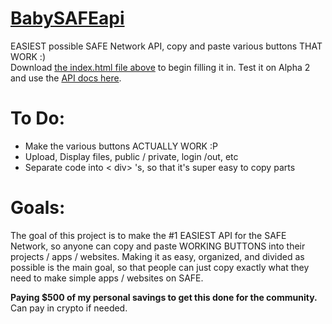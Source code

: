 # <a href="https://wgallo3.github.io/BabySAFEapi/">BabySAFEapi</a>
EASIEST possible SAFE Network API, copy and paste various buttons THAT WORK :)<br>
Download <a href="https://github.com/wgallo3/BabySAFEapi/blob/master/index.html">the index.html file above</a> to begin filling it in. Test it on Alpha 2 and use the <a href="http://docs.maidsafe.net/beaker-plugin-safe-app/">API docs here</a>.

# To Do:
 - Make the various buttons ACTUALLY WORK :P 
 - Upload, Display files, public / private, login /out, etc
 - Separate code into < div> 's, so that it's super easy to copy parts
 
# Goals:
The goal of this project is to make the #1 EASIEST API for the SAFE Network, so anyone can copy and paste WORKING BUTTONS into their projects / apps / websites. Making it as easy, organized, and divided as possible is the main goal, so that people can just copy exactly what they need to make simple apps / websites on SAFE.

**Paying $500 of my personal savings to get this done for the community.**
Can pay in crypto if needed.
